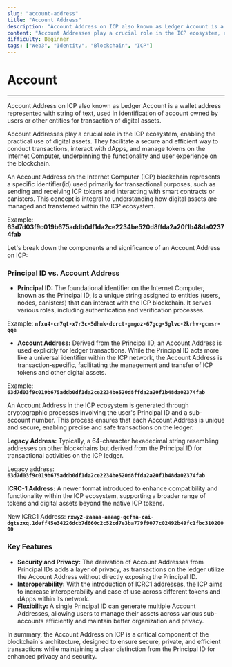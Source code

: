 ```yaml
---
slug: "account-address"
title: "Account Address"
description: "Account Address on ICP also known as Ledger Account is a wallet address represented with string of letters, used in identification of account owned by users or other entities for transaction of digital assets."
content: "Account Addresses play a crucial role in the ICP ecosystem, enabling the practical use of digital assets. They facilitate a secure and efficient way to conduct transactions, interact with dApps, and manage tokens on the Internet Computer, underpinning the functionality and user experience on the blockchain."
difficulty: Beginner
tags: ["Web3", "Identity", "Blockchain", "ICP"]
---
```


# Account

---

Account Address on ICP also known as Ledger Account is a wallet address represented with string of text, used in identification of account owned by users or other entities for transaction of digital assets.

Account Addresses play a crucial role in the ICP ecosystem, enabling the practical use of digital assets. They facilitate a secure and efficient way to conduct transactions, interact with dApps, and manage tokens on the Internet Computer, underpinning the functionality and user experience on the blockchain.

An Account Address on the Internet Computer (ICP) blockchain represents a specific identifier(id) used primarily for transactional purposes, such as sending and receiving ICP tokens and interacting with smart contracts or canisters. This concept is integral to understanding how digital assets are managed and transferred within the ICP ecosystem.

Example: **63d7d03f9c019b675addb0df1da2ce2234be520d8ffda2a20f1b48da02374fab**

Let's break down the components and significance of an Account Address on ICP:

### Principal ID vs. Account Address

- **Principal ID:** The foundational identifier on the Internet Computer, known as the Principal ID, is a unique string assigned to entities (users, nodes, canisters) that can interact with the ICP blockchain. It serves various roles, including authentication and verification processes.

Example: **`nfxu4-cn7qt-x7r3c-5dhnk-dcrct-gmgoz-67gcg-5glvc-2krhv-gcmsr-qqe`**

- **Account Address:** Derived from the Principal ID, an Account Address is used explicitly for ledger transactions. While the Principal ID acts more like a universal identifier within the ICP network, the Account Address is transaction-specific, facilitating the management and transfer of ICP tokens and other digital assets.

Example: **`63d7d03f9c019b675addb0df1da2ce2234be520d8ffda2a20f1b48da02374fab`**

An Account Address in the ICP ecosystem is generated through cryptographic processes involving the user's Principal ID and a sub-account number. This process ensures that each Account Address is unique and secure, enabling precise and safe transactions on the ledger.

**Legacy Address:** Typically, a 64-character hexadecimal string resembling addresses on other blockchains but derived from the Principal ID for transactional activities on the ICP ledger.

Legacy address:
**`63d7d03f9c019b675addb0df1da2ce2234be520d8ffda2a20f1b48da02374fab`**

**ICRC-1 Address:** A newer format introduced to enhance compatibility and functionality within the ICP ecosystem, supporting a broader range of tokens and digital assets beyond the native ICP tokens.

New ICRC1 Address:
**`rxwy2-zaaaa-aaaag-qcfna-cai-dgtszxq.1deff45e34226dcb7d660c2c52cd7e3ba779f9077c02492b49fc1fbc31020000`**

### Key Features

- **Security and Privacy:** The derivation of Account Addresses from Principal IDs adds a layer of privacy, as transactions on the ledger utilize the Account Address without directly exposing the Principal ID.
- **Interoperability:** With the introduction of ICRC1 addresses, the ICP aims to increase interoperability and ease of use across different tokens and dApps within its network.
- **Flexibility:** A single Principal ID can generate multiple Account Addresses, allowing users to manage their assets across various sub-accounts efficiently and maintain better organization and privacy.

In summary, the Account Address on ICP is a critical component of the blockchain's architecture, designed to ensure secure, private, and efficient transactions while maintaining a clear distinction from the Principal ID for enhanced privacy and security.
